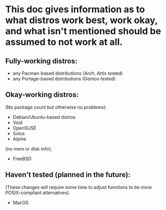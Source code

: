 # This doc gives information as to what distros work best, work okay, and what isn't mentioned should be assumed to not work at all.

## Fully-working distros:
- any Pacman-based distributions (Arch, Artix tested)
- any Portage-based distributions (Gentoo tested)

## Okay-working distros:
(No package count but otherwise no problems):

- Debian/Ubuntu-based distros
- Void
- OpenSUSE
- Solus
- Alpine

(no mem or disk info);
- FreeBSD


## Haven't tested (planned in the future):

(These changes will require some time to adjust
functions to be more POSIX-compliant alternatives)

- MacOS

